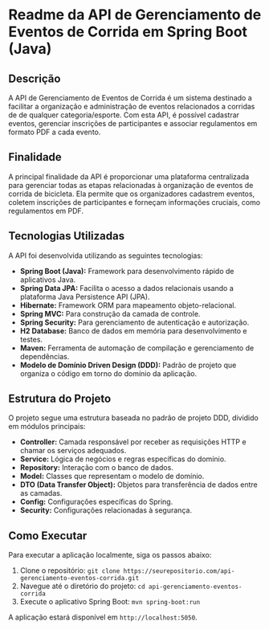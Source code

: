 # Readme da API de Gerenciamento de Eventos de Corrida em Spring Boot (Java)

## Descrição

A API de Gerenciamento de Eventos de Corrida é um sistema destinado a facilitar a organização e administração de eventos relacionados a corridas de de qualquer categoria/esporte. Com esta API, é possível cadastrar eventos, gerenciar inscrições de participantes e associar regulamentos em formato PDF a cada evento.

## Finalidade

A principal finalidade da API é proporcionar uma plataforma centralizada para gerenciar todas as etapas relacionadas à organização de eventos de corrida de bicicleta. Ela permite que os organizadores cadastrem eventos, coletem inscrições de participantes e forneçam informações cruciais, como regulamentos em PDF.

## Tecnologias Utilizadas

A API foi desenvolvida utilizando as seguintes tecnologias:

- **Spring Boot (Java):** Framework para desenvolvimento rápido de aplicativos Java.
- **Spring Data JPA:** Facilita o acesso a dados relacionais usando a plataforma Java Persistence API (JPA).
- **Hibernate:** Framework ORM para mapeamento objeto-relacional.
- **Spring MVC:** Para construção da camada de controle.
- **Spring Security:** Para gerenciamento de autenticação e autorização.
- **H2 Database:** Banco de dados em memória para desenvolvimento e testes.
- **Maven:** Ferramenta de automação de compilação e gerenciamento de dependências.
- **Modelo de Domínio Driven Design (DDD):** Padrão de projeto que organiza o código em torno do domínio da aplicação.

## Estrutura do Projeto

O projeto segue uma estrutura baseada no padrão de projeto DDD, dividido em módulos principais:

- **Controller:** Camada responsável por receber as requisições HTTP e chamar os serviços adequados.
- **Service:** Lógica de negócios e regras específicas do domínio.
- **Repository:** Interação com o banco de dados.
- **Model:** Classes que representam o modelo de domínio.
- **DTO (Data Transfer Object):** Objetos para transferência de dados entre as camadas.
- **Config:** Configurações específicas do Spring.
- **Security:** Configurações relacionadas à segurança.

## Como Executar

Para executar a aplicação localmente, siga os passos abaixo:

1. Clone o repositório: `git clone https://seurepositorio.com/api-gerenciamento-eventos-corrida.git`
2. Navegue até o diretório do projeto: `cd api-gerenciamento-eventos-corrida`
3. Execute o aplicativo Spring Boot: `mvn spring-boot:run`

A aplicação estará disponível em `http://localhost:5050`.
